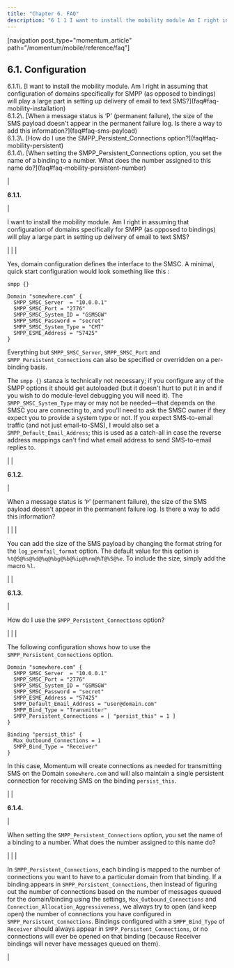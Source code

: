 ```yaml
---
title: "Chapter 6. FAQ"
description: "6 1 1 I want to install the mobility module Am I right in assuming that configuration of domains specifically for SMPP as opposed to bindings will play a large part in setting up delivery of email to text SMS 6 1 2 When a message status is P permanent..."
---
```


[navigation post_type="momentum_article" path="/momentum/mobile/reference/faq"]

## <a name="faq-mobility1"></a> 6.1. Configuration

<a name="idp179488"></a> 

<dl>

<dt>6.1.1\. [I want to install the mobility module. Am I right in assuming that configuration of domains specifically for SMPP (as opposed to bindings) will play a large part in setting up delivery of email to text SMS?](faq#faq-mobility-installation)</dt>

<dt>6.1.2\. [When a message status is ‘P’ (permanent failure), the size of the SMS payload doesn't appear in the permanent failure log. Is there a way to add this information?](faq#faq-sms-payload)</dt>

<dt>6.1.3\. [How do I use the SMPP_Persistent_Connections option?](faq#faq-mobility-persistent)</dt>

<dt>6.1.4\. [When setting the SMPP_Persistent_Connections option, you set the name of a binding to a number. What does the number assigned to this name do?](faq#faq-mobility-persistent-number)</dt>

</dl>

| <a name="faq-mobility-installation"></a> <a name="idp1310080"></a> 

**6.1.1.**

 | 

I want to install the mobility module. Am I right in assuming that configuration of domains specifically for SMPP (as opposed to bindings) will play a large part in setting up delivery of email to text SMS?

 |
|  | 

Yes, domain configuration defines the interface to the SMSC. A minimal, quick start configuration would look something like this :

```
smpp {}

Domain "somewhere.com" {
  SMPP_SMSC_Server  = "10.0.0.1"
  SMPP_SMSC_Port = "2776"
  SMPP_SMSC_System_ID = "GSMSGW"
  SMPP_SMSC_Password = "secret"
  SMPP_SMSC_System_Type = "CMT"
  SMPP_ESME_Address = "57425"
}
```

Everything but `SMPP_SMSC_Server`, `SMPP_SMSC_Port` and `SMPP_Persistent_Connections` can also be specified or overridden on a per-binding basis.

The `smpp {}` stanza is technically not necessary; if you configure any of the SMPP options it should get autoloaded (but it doesn't hurt to put it in and if you wish to do module-level debugging you will need it). The `SMPP_SMSC_System_Type` may or may not be needed—that depends on the SMSC you are connecting to, and you'll need to ask the SMSC owner if they expect you to provide a system type or not. If you expect SMS-to-email traffic (and not just email-to-SMS), I would also set a `SMPP_Default_Email_Address`; this is used as a catch-all in case the reverse address mappings can't find what email address to send SMS-to-email replies to.

 |
| <a name="faq-sms-payload"></a> <a name="idp1175424"></a> 

**6.1.2.**

 | 

When a message status is ‘`P`’ (permanent failure), the size of the SMS payload doesn't appear in the permanent failure log. Is there a way to add this information?

 |
|  | 

You can add the size of the SMS payload by changing the format string for the `log_permfail_format` option. The default value for this option is `%t@S@%s@%d@%q@%bg@%b@%ip@%rm@%T@%S@%e`. To include the size, simply add the macro `%l`.

 |
| <a name="faq-mobility-persistent"></a> <a name="idp6592"></a> 

**6.1.3.**

 | 

How do I use the `SMPP_Persistent_Connections` option?

 |
|  | 

The following configuration shows how to use the `SMPP_Persistent_Connections` option.

```
Domain "somewhere.com" {
  SMPP_SMSC_Server  = "10.0.0.1"
  SMPP_SMSC_Port = "2776"
  SMPP_SMSC_System_ID = "GSMSGW"
  SMPP_SMSC_Password = "secret"
  SMPP_ESME_Address = "57425"
  SMPP_Default_Email_Address = "user@domain.com"
  SMPP_Bind_Type = "Transmitter"
  SMPP_Persistent_Connections = [ "persist_this" = 1 ]
}

Binding "persist_this" {
  Max_Outbound_Connections = 1
  SMPP_Bind_Type = "Receiver"
}
```

In this case, Momentum will create connections as needed for transmitting SMS on the Domain `somewhere.com` and will also maintain a single persistent connection for receiving SMS on the binding `persist_this`.

 |
| <a name="faq-mobility-persistent-number"></a> <a name="idp170544"></a> 

**6.1.4.**

 | 

When setting the `SMPP_Persistent_Connections` option, you set the name of a binding to a number. What does the number assigned to this name do?

 |
|  | 

In `SMPP_Persistent_Connections`, each binding is mapped to the number of connections you want to have to a particular domain from that binding. If a binding appears in `SMPP_Persistent_Connections`, then instead of figuring out the number of connections based on the number of messages queued for the domain/binding using the settings, `Max_Outbound_Connections` and `Connection_Allocation_Aggressiveness`, we always try to open (and keep open) the number of connections you have configured in `SMPP_Persistent_Connections`. Bindings configured with a `SMPP_Bind_Type` of `Receiver` should always appear in `SMPP_Persistent_Connections`, or no connections will ever be opened on that binding (because Receiver bindings will never have messages queued on them).

 |